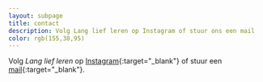```yaml
---
layout: subpage
title: contact
description: Volg Lang lief leren op Instagram of stuur ons een mail
color: rgb(155,38,95)
---
```


Volg _Lang lief leren_ op [Instagram](https://www.instagram.com/langliefleren/){:target="_blank"} of stuur een [mail](mailto:info@langliefleren.nl?subject=Contact%20via%20website){:target="_blank"}.
